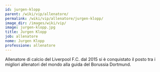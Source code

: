 ```yaml
---
id: jurgen-klopp
parent: /wiki/vip/allenatore/
permalink: /wiki/vip/allenatore/jurgen-klopp/
image_dir: /images/wiki/vip/
image: jurgen-klopp.jpg
title: Jurgen Klopp
job: allenatore
nome: Jurgen Klopp
professione: allenatore
---
```

Allenatore di calcio del Liverpool F.C. dal 2015 si è conquistato il posto tra i migliori allenatori del mondo alla guida del Borussia Dortmund. 